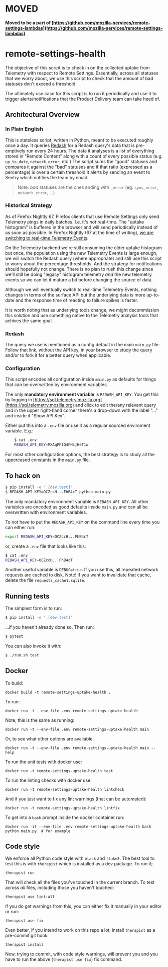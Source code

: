 # MOVED 

**Moved to be a part of [https://github.com/mozilla-services/remote-settings-lambdas](https://github.com/mozilla-services/remote-settings-lambdas)**


# remote-settings-health

The objective of this script is to check in on the collected uptake from Telemetry
with respect to Remote Settings. Essentially, across all statuses that we worry
about, we use this script to check that the amount of bad statuses don't exceed
a threshold.

The ultimately use case for this script is to run it periodically and use it to
trigger alerts/notifications that the Product Delivery team can take heed of.

## Architectural Overview

### In Plain English

This is stateless script, written in Python, meant to be executed roughly once a day.
It queries [Redash](https://sql.telemetry.mozilla.org) for
a Redash query's data that is pre-emptively run every 24 hours.
The data it analyses is a
list of everything stored in "Remote Content" along with a count of
every possible status (e.g. `up_to_date`, `network_error`, etc.)
The script sums the "good" statuses and compares it against the "bad" statuses and
if that ratio (expressed as a percentage) is over a certain threshold it alerts
by sending an event to Sentry which notifies the team by email.

> Note: *bad* statuses are the ones ending with ``_error`` (eg. ``sync_error``,
> ``network_error``, ...)

### Historical Strategy

As of Firefox Nightly 67, Firefox clients that use Remote Settings only
send Telemetry pings in daily batches.
I.e. it's _not_ real-time. The "uptake histogram" is buffered in
the browser and will send periodically instead of as soon as possible. In Firefox
Nightly (67 at the time of writing),
[we are switching to real-time Telemetry Events](https://bugzilla.mozilla.org/show_bug.cgi?id=1517469).

On the Telemetry backend we're still consuming the older uptake histogram but once,
the population using the new Telemetry Events is large enough,
we will switch the Redash query (where appropriate) and still use
this script to worry about the percentage thresholds.
And the strategy for notifications should hopefully not change. There is no plan
to rush this change since we'll still be doing "legacy" histogram telemetry
_and_ the new telemetry events so we can let it mature a bit before changing
the source of data.

Although we will eventually switch to real-time Telemetry Events, nothing changes in
terms of the surface API but the underlying data is more up-to-date and the response
time of reacting to failure spikes is faster.

It is worth noting that as underlying tools change, we might decommission this
solution and use something native to the Telemetry analysis tools that achives
the same goal.

### Redash

The query we use is mentioned as a config default in the main `main.py` file.
Follow that link, without the API key, in your browser to study the query and/or
to fork it for a better query when applicable.

### Configuration

This script encodes all configuration inside `main.py` as defaults for things
that can be overwritten by environment variables.

The only **mandatory environment variable** is `REDASH_API_KEY`. You get this
by logging in [https://sql.telemetry.mozilla.org](https://sql.telemetry.mozilla.org)
and click to edit the/any relevant query and in the upper right-hand corner there's a
drop-down with the label "..." and inside it "Show API Key".

Either put this into a `.env` file or use it as a regular sourced enviroment variable.
E.g.:

```bash
    $ cat .env
    REDASH_API_KEY=MXAqPP1Q4FNLjHeT1w
```

For most other configuration options, the best strategy is to study all the
uppercased constants in the `main.py` file.

## To hack on

```bash
$ pip install -e ".[dev,test]"
$ REDASH_API_KEY=OCZccH...FhB4cT python main.py
```

The only mandatory environment variable is `REDASH_API_KEY`. All other variables
are encoded as good defaults inside `main.py` and can all be overwritten with
environment variables.

To not have to put the `REDASH_API_KEY` on the command line every time you can either
run:

```bash
export REDASH_API_KEY=OCZccH...FhB4cT
```

or, create a `.env` file that looks like this:

```bash
$ cat .env
REDASH_API_KEY=OCZccH...FhB4cT
```

Another useful variable is `DEBUG=true`. If you use this, all repeated network
requests are cached to disk. Note! If you want to invalidate that cache, delete
the file `requests_cache1.sqlite`.

## Running tests

The simplest form is to run:

```bash
$ pip install -e ".[dev,test]"
```

...if you haven't already done so. Then run:

```bash
$ pytest
```

You can also invoke it with:

```bash
$ ./run.sh test
```

## Docker

To build:

    docker build -t remote-settings-uptake-health .

To run:

    docker run -t --env-file .env remote-settings-uptake-health

Note, this is the same as running:

    docker run -t --env-file .env remote-settings-uptake-health main

Or, to see what other options are available:

    docker run -t --env-file .env remote-settings-uptake-health main --help

To run the unit tests with docker use:

    docker run -t remote-settings-uptake-health test

To run the linting checks with docker use:

    docker run -t remote-settings-uptake-health lintcheck

And if you just want to fix any lint warnings (that can be automated):

    docker run -t remote-settings-uptake-health lintfix

To get into a `bash` prompt inside the docker container run:

    docker run -it --env-file .env remote-settings-uptake-health bash
    python main.py  # for example

## Code style

We enforce all Python code style with `black` and `flake8`. The best tool to test this is with `therapist` which is installed as a dev package. To run it;

    therapist run

That will check all the files you've touched in the current branch.
To test across _all_ files, including those you haven't touched:

    therapist use lint:all

If you do get warnings from this, you can either fix it manually
in your editor or run:

    therapist use fix

Even better, if you intend to work on this repo a lot, install `therapist` as a pre-commit git hook:

    therapist install

Now, trying to commit, with code style warnings, will prevent you and
you have to run the above (`therapist use fix`) fix command.
